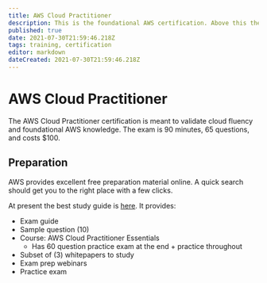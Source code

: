 ```yaml
---
title: AWS Cloud Practitioner
description: This is the foundational AWS certification. Above this there are more focused certifications (e.g. ML Specialty).
published: true
date: 2021-07-30T21:59:46.218Z
tags: training, certification
editor: markdown
dateCreated: 2021-07-30T21:59:46.218Z
---
```


# AWS Cloud Practitioner
The AWS Cloud Practitioner certification is meant to validate cloud fluency and foundational AWS knowledge. The exam is 90 minutes, 65 questions, and costs $100. 

## Preparation
AWS provides excellent free preparation material online. A quick search should get you to the right place with a few clicks. 

At present the best study guide is [here](https://aws.amazon.com/certification/certification-prep/?ch=cta&cta=header&p=2). It provides: 
- Exam guide
- Sample question (10)
- Course: AWS Cloud Practitioner Essentials
  - Has 60 question practice exam at the end + practice throughout
- Subset of (3) whitepapers to study
- Exam prep webinars
- Practice exam